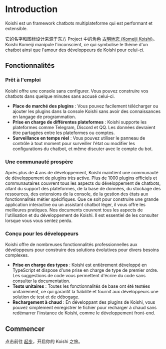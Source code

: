 # Introduction

Koishi est un framework chatbots multiplateforme qui est performant et extensible.

它的名字和图标设计来源于东方 Project 中的角色 [古明地恋 (Komeiji Koishi)](https://zh.touhouwiki.net/wiki/古明地恋)。Koishi Komeiji manipule l'inconscient, ce qui symbolise le thème d'un chatbot ainsi que l'amour des développeurs de Koishi pour celui-ci.

## Fonctionnalités

### Prêt à l'emploi

Koishi offre une console sans configurer. Vous pouvez construire vos chatbots dans quelque minutes sans accusé celui-ci.

- <strong>Place de marché des plugins</strong> : Vous pouvez facilement télécharger ou ajouter les plugins dans la console Koishi sans avoir des connaissances en langage de programmation.
- <strong>Prise en charge de différentes plateformes</strong> : Koishi supporte les plateformes comme Telegram, Discord et QQ. Les données devraient être partagées entre les plateformes ou comptes.
- <strong>Surveillance en temps réel</strong> : Vous pouvez utiliser le panneau de contrôle à tout moment pour surveiller l'état ou modifier les configurations du chatbot, et même discuter avec le compte du bot.

### Une communauté prospère

Après plus de 4 ans de développement, Koishi maintient une communauté de développement de plugins très active. Plus de 1000 plugins officiels et communautaires couvrent tous les aspects du développement de chatbots, allant du support des plateformes, de la base de données, du stockage des ressources, des extensions de la console, de la gestion des états aux fonctionnalités métier spécifiques. Que ce soit pour construire une grande application interactive ou un assistant chatbot léger, il vous offre les meilleures pratiques. Nos documents couvrent tous les aspects de l'utilisation et du développement de Koishi. Il est essentiel de les consulter lorsque vous vous sentez perdu.

### Conçu pour les développeurs

Koishi offre de nombreuses fonctionnalités professionnelles aux développeurs pour construire des solutions évolutives pour divers besoins complexes.

- <strong>Prise en charge des types</strong> : Koishi est entièrement développé en TypeScript et dispose d'une prise en charge de type de premier ordre. Les suggestions de code vous permettent d'écrire du code sans consulter la documentation.
- <strong>Tests unitaires</strong> : Toutes les fonctionnalités de base ont été testées unitairement, ce qui garantit la fiabilité et fournit aux développeurs une solution de test et de débogage.
- <strong>Rechargement à chaud</strong> : En développant des plugins de Koishi, vous pouvez simplement enregistrer le fichier pour recharger à chaud sans redémarrer l'instance de Koishi, comme le développement front-end.

## Commencer

点击前往 [起步](./starter/)，开启你的 Koishi 之旅。
